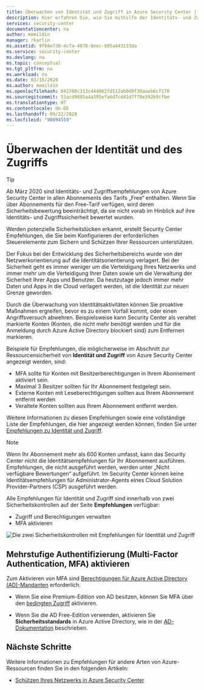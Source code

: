 ```yaml
---
title: Überwachen von Identität und Zugriff in Azure Security Center | Microsoft-Dokumentation
description: Hier erfahren Sie, wie Sie mithilfe der Identitäts- und Zugriffsfunktion in Azure Security Center die Zugriffsaktivitäten der Benutzer sowie identitätsbezogene Probleme überwachen können.
services: security-center
documentationcenter: na
author: memildin
manager: rkarlin
ms.assetid: 9f04e730-4cfa-4078-8eec-905a443133da
ms.service: security-center
ms.devlang: na
ms.topic: conceptual
ms.tgt_pltfrm: na
ms.workload: na
ms.date: 03/16/2020
ms.author: memildin
ms.openlocfilehash: 042780c313c444062fd512ab0d9f38aaeb6cf170
ms.sourcegitcommit: 53acd9895a4a395efa6d7cd41d7f78e392b9cfbe
ms.translationtype: HT
ms.contentlocale: de-DE
ms.lasthandoff: 09/22/2020
ms.locfileid: "90894559"
---
```

# <a name="monitor-identity-and-access"></a>Überwachen der Identität und des Zugriffs

> [!TIP]
> Ab März 2020 sind Identitäts- und Zugriffsempfehlungen von Azure Security Center in allen Abonnements des Tarifs „Free“ enthalten. Wenn Sie über Abonnements für den Free-Tarif verfügen, wird deren Sicherheitsbewertung beeinträchtigt, da sie nicht vorab im Hinblick auf ihre Identitäts- und Zugriffssicherheit bewertet wurden. 

Werden potenzielle Sicherheitslücken erkannt, erstellt Security Center Empfehlungen, die Sie beim Konfigurieren der erforderlichen Steuerelemente zum Sichern und Schützen Ihrer Ressourcen unterstützen.

Der Fokus bei der Entwicklung des Sicherheitsbereichs wurde von der Netzwerkorientierung auf die Identitätsorientierung verlagert. Bei der Sicherheit geht es immer weniger um die Verteidigung Ihres Netzwerks und immer mehr um die Verteidigung Ihrer Daten sowie um die Verwaltung der Sicherheit Ihrer Apps und Benutzer. Da heutzutage jedoch immer mehr Daten und Apps in die Cloud verlagert werden, ist die Identität zur neuen Grenze geworden.

Durch die Überwachung von Identitätsaktivitäten können Sie proaktive Maßnahmen ergreifen, bevor es zu einem Vorfall kommt, oder einen Angriffsversuch abwehren. Beispielsweise kann Security Center als veraltet markierte Konten (Konten, die nicht mehr benötigt werden und für die Anmeldung durch Azure Active Directory blockiert sind) zum Entfernen markieren. 

Beispiele für Empfehlungen, die möglicherweise im Abschnitt zur Ressourcensicherheit von **Identität und Zugriff** von Azure Security Center angezeigt werden, sind:

- MFA sollte für Konten mit Besitzerberechtigungen in Ihrem Abonnement aktiviert sein.
- Maximal 3 Besitzer sollten für Ihr Abonnement festgelegt sein.
- Externe Konten mit Leseberechtigungen sollten aus Ihrem Abonnement entfernt werden
- Veraltete Konten sollten aus Ihrem Abonnement entfernt werden.

Weitere Informationen zu diesen Empfehlungen sowie eine vollständige Liste der Empfehlungen, die hier angezeigt werden können, finden Sie unter [Empfehlungen zu Identität und Zugriff](recommendations-reference.md#recs-identity).

> [!NOTE]
> Wenn Ihr Abonnement mehr als 600 Konten umfasst, kann das Security Center nicht die Identitätsempfehlungen für Ihr Abonnement ausführen. Empfehlungen, die nicht ausgeführt werden, werden unter „Nicht verfügbare Bewertungen“ aufgeführt.
Im Security Center können keine Identitätsempfehlungen für Administrator-Agents eines Cloud Solution Provider-Partners (CSP) ausgeführt werden.
>


Alle Empfehlungen für Identität und Zugriff sind innerhalb von zwei Sicherheitskontrollen auf der Seite **Empfehlungen** verfügbar:

- Zugriff und Berechtigungen verwalten 
- MFA aktivieren

![Die zwei Sicherheitskontrollen mit Empfehlungen für Identität und Zugriff](media/security-center-identity-access/two-security-controls-for-identity-and-access.png)


## <a name="enable-multi-factor-authentication-mfa"></a>Mehrstufige Authentifizierung (Multi-Factor Authentication, MFA) aktivieren

Zum Aktivieren von MFA sind [Berechtigungen für Azure Active Directory (AD)-Mandanten](https://docs.microsoft.com/azure/active-directory/users-groups-roles/directory-assign-admin-roles) erforderlich. 

- Wenn Sie eine Premium-Edition von AD besitzen, können Sie MFA über den [bedingten Zugriff](../active-directory/conditional-access/concept-conditional-access-policy-common.md) aktivieren.

- Wenn Sie die AD Free-Edition verwenden, aktivieren Sie **Sicherheitsstandards** in Azure Active Directory, wie in der [AD-Dokumentation](https://docs.microsoft.com/azure/active-directory/fundamentals/concept-fundamentals-security-defaults) beschrieben.


## <a name="next-steps"></a>Nächste Schritte
Weitere Informationen zu Empfehlungen für andere Arten von Azure-Ressourcen finden Sie in den folgenden Artikeln:

- [Schützen Ihres Netzwerks in Azure Security Center](security-center-network-recommendations.md)